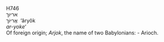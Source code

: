 <body>
  <p>H746<br>  אריוך  <br> אֲריוֹך  ‎  ‘ăryôk  <br><i>ar-yoke‘ </i><br>Of foreign origin; <i>Arjok</i>, the name of two Babylonians: - Arioch.<br></p>
 </body>